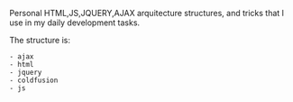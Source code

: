 Personal  HTML,JS,JQUERY,AJAX arquitecture structures, and tricks that I use in my daily development tasks.

The structure is:

    - ajax
    - html
    - jquery
    - coldfusion
    - js
    

